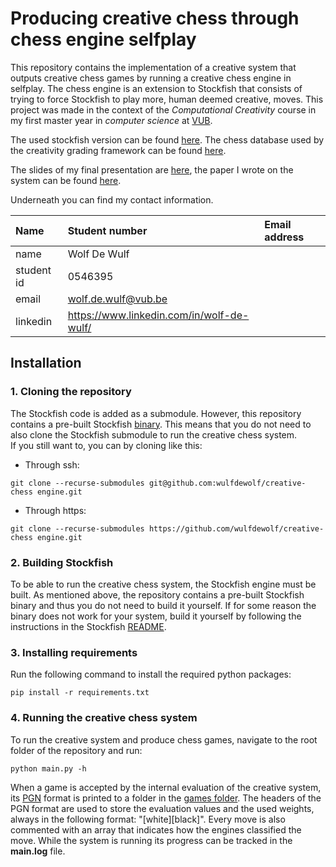 # Producing creative chess through chess engine selfplay
This repository contains the implementation of a creative system that outputs creative chess games by running a creative chess engine in selfplay.
The chess engine is an extension to Stockfish that consists of trying to force Stockfish to play more, human deemed creative, moves.
This project was made in the context of the _Computational Creativity_ course in my first master year in _computer science_ at [VUB](https://www.vub.be).

The used stockfish version can be found [here](https://github.com/official-stockfish/Stockfish).
The chess database used by the creativity grading framework can be found [here](https://www.chessdb.cn/cloudbookc_api_en.html).

The slides of my final presentation are [here](documentation/presentation.pdf), the paper I wrote on the system can be found [here](documentation/paper.pdf).

Underneath you can find my contact information.

| Name     | Student number                        | Email address                               |
| :---     | :---                          | :---                                |
| name        | Wolf De Wulf |
| student id  | 0546395      |
| email       | [wolf.de.wulf@vub.be](mailto:wolf.de.wulf@vub.be) |
| linkedin    | https://www.linkedin.com/in/wolf-de-wulf/         |


## Installation

### 1. Cloning the repository
The Stockfish code is added as a submodule. However, this repository contains a pre-built Stockfish [binary](extended-engine/binary/stockfish). This means that you do not need to also clone the Stockfish submodule to run the creative chess system.  
If you still want to, you can by cloning like this:
* Through ssh:
```console
git clone --recurse-submodules git@github.com:wulfdewolf/creative-chess engine.git
```
* Through https:
```console
git clone --recurse-submodules https://github.com/wulfdewolf/creative-chess engine.git
```

### 2. Building Stockfish
To be able to run the creative chess system, the Stockfish engine must be built. 
As mentioned above, the repository contains a pre-built Stockfish binary and thus you do not need to build it yourself.
If for some reason the binary does not work for your system, build it yourself by following the instructions in the Stockfish [README](https://github.com/official-stockfish/Stockfish/blob/master/README.md).

### 3. Installing requirements
Run the following command to install the required python packages:
```console
pip install -r requirements.txt
```

### 4. Running the creative chess system
To run the creative system and produce chess games, navigate to the root folder of the repository and run:
```console
python main.py -h
```
When a game is accepted by the internal evaluation of the creative system, its [PGN](http://www.saremba.de/chessgml/standards/pgn/pgn-complete.htm) format is printed to a folder in the [games folder](games/). The headers of the PGN format are used to store the evaluation values and the used weights, always in the following format: "[white][black]". Every move is also commented with an array that indicates how the engines classified the move. While the system is running its progress can be tracked in the **main.log** file. 
